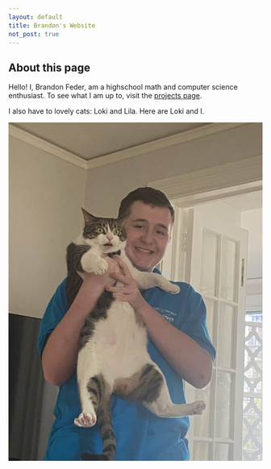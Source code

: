 ```yaml
---
layout: default
title: Brandon's Website
not_post: true
---
```


## About this page

Hello! I, Brandon Feder, am a highschool math and computer science enthusiast. To see what I am up to, visit the [projects page](projects.html).

I also have to lovely cats: Loki and Lila. Here are Loki and I.

![Me and Loki](/assets/b-holding-loki.jpg) 